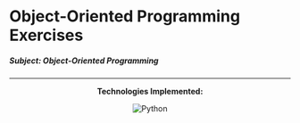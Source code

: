 # Object-Oriented Programming Exercises

##### Subject: Object-Oriented Programming
____

<p align="center">
  <b>Technologies Implemented:</b>
</p>

<p align="center">
  <img src="https://img.shields.io/badge/Python-100.0%25-blue?style=for-the-badge&logo=python&logoColor=white" alt="Python">
</p>
